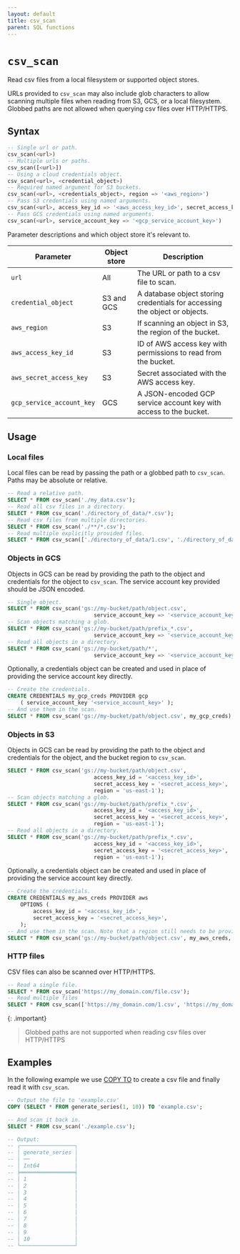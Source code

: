 ```yaml
---
layout: default
title: csv_scan
parent: SQL functions
---
```


# `csv_scan`

Read csv files from a local filesystem or supported object stores.

URLs provided to `csv_scan` may also include glob characters to allow
scanning multiple files when reading from S3, GCS, or a local filesystem.
Globbed paths are not allowed when querying csv files over HTTP/HTTPS.

## Syntax

```sql
-- Single url or path.
csv_scan(<url>)
-- Multiple urls or paths.
csv_scan([<url>])
-- Using a cloud credentials object.
csv_scan(<url>, <credential_object>)
-- Required named argument for S3 buckets.
csv_scan(<url>, <credentials_object>, region => '<aws_region>')
-- Pass S3 credentials using named arguments.
csv_scan(<url>, access_key_id => '<aws_access_key_id>', secret_access_key => '<aws_secret_access_key>', region => '<aws_region>')
-- Pass GCS credentials using named arguments.
csv_scan(<url>, service_account_key => '<gcp_service_account_key>')
```

Parameter descriptions and which object store it's relevant to.

| Parameter                 | Object store | Description                                                                |
| ------------------------- | ------------ | -------------------------------------------------------------------------- |
| `url`                     | All          | The URL or path to a csv file to scan.                                     |
| `credential_object`       | S3 and GCS   | A database object storing credentials for accessing the object or objects. |
| `aws_region`              | S3           | If scanning an object in S3, the region of the bucket.                     |
| `aws_access_key_id`       | S3           | ID of AWS access key with permissions to read from the bucket.             |
| `aws_secret_access_key`   | S3           | Secret associated with the AWS access key.                                 |
| `gcp_service_account_key` | GCS          | A JSON-encoded GCP service account key with access to the bucket.          |

## Usage

### Local files

Local files can be read by passing the path or a globbed path to `csv_scan`.
Paths may be absolute or relative.

```sql
-- Read a relative path.
SELECT * FROM csv_scan('./my_data.csv');
-- Read all csv files in a directory.
SELECT * FROM csv_scan('./directory_of_data/*.csv');
-- Read csv files from multiple directories.
SELECT * FROM csv_scan('./**/*.csv');
-- Read multiple explicitly provided files.
SELECT * FROM csv_scan(['./directory_of_data/1.csv', './directory_of_data/2.csv']);
```

### Objects in GCS

Objects in GCS can be read by providing the path to the object and credentials
for the object to `csv_scan`. The service account key provided should be
JSON encoded.

```sql
-- Single object.
SELECT * FROM csv_scan('gs://my-bucket/path/object.csv',
                           service_account_key => '<service_account_key>');
-- Scan objects matching a glob.
SELECT * FROM csv_scan('gs://my-bucket/path/prefix_*.csv',
                           service_account_key => '<service_account_key>');
-- Read all objects in a directory.
SELECT * FROM csv_scan('gs://my-bucket/path/*',
                           service_account_key => '<service_account_key>');
```

Optionally, a credentials object can be created and used in place of providing
the service account key directly.

```sql
-- Create the credentials.
CREATE CREDENTIALS my_gcp_creds PROVIDER gcp
    ( service_account_key '<service_account_key>' );
-- And use them in the scan.
SELECT * FROM csv_scan('gs://my-bucket/path/object.csv', my_gcp_creds);
```

### Objects in S3

Objects in GCS can be read by providing the path to the object and credentials
for the object, and the bucket region to `csv_scan`.

```sql
SELECT * FROM csv_scan('gs://my-bucket/path/object.csv',
                           access_key_id = '<access_key_id>',
                           secret_access_key = '<secret_access_key>',
                           region = 'us-east-1');
-- Scan objects matching a glob.
SELECT * FROM csv_scan('gs://my-bucket/path/prefix_*.csv',
                           access_key_id = '<access_key_id>',
                           secret_access_key = '<secret_access_key>',
                           region = 'us-east-1');
-- Read all objects in a directory.
SELECT * FROM csv_scan('gs://my-bucket/path/prefix_*.csv',
                           access_key_id = '<access_key_id>',
                           secret_access_key = '<secret_access_key>',
                           region = 'us-east-1');
```

Optionally, a credentials object can be created and used in place of providing
the service account key directly.

```sql
-- Create the credentials.
CREATE CREDENTIALS my_aws_creds PROVIDER aws
    OPTIONS (
        access_key_id = '<access_key_id>',
        secret_access_key = '<secret_access_key>',
    );
-- And use them in the scan. Note that a region still needs to be provided.
SELECT * FROM csv_scan('gs://my-bucket/path/object.csv', my_aws_creds, region => 'us-east-1');
```

### HTTP files

CSV files can also be scanned over HTTP/HTTPS.

```sql
-- Read a single file.
SELECT * FROM csv_scan('https://my_domain.com/file.csv');
-- Read multiple files
SELECT * FROM csv_scan(['https://my_domain.com/1.csv', 'https://my_domain.com/2.csv']);
```

{: .important}

> Globbed paths are not supported when reading csv files over HTTP/HTTPS

## Examples

In the following example we use [COPY TO] to create a csv file and finally
read it with `csv_scan`.

```sql
-- Output the file to 'example.csv'
COPY (SELECT * FROM generate_series(1, 10)) TO 'example.csv';

-- And scan it back in.
SELECT * FROM csv_scan('./example.csv');

-- Output:
-- ┌─────────────────┐
-- │ generate_series │
-- │ ──              │
-- │ Int64           │
-- ╞═════════════════╡
-- │ 1               │
-- │ 2               │
-- │ 3               │
-- │ 4               │
-- │ 5               │
-- │ 6               │
-- │ 7               │
-- │ 8               │
-- │ 9               │
-- │ 10              │
-- └─────────────────┘
```

[COPY TO]: /glaredb/sql-commands/copy-to
